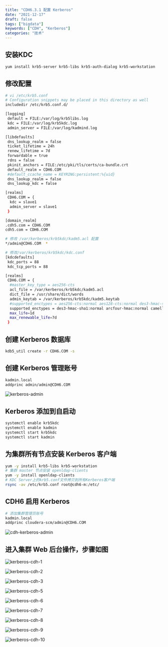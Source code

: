 ```yaml
---
title: "CDH6.3.1 配置 Kerberos"
date: "2021-12-17"
draft: false
tags: ["bigdata"]
keywords: ["CDH", "Kerberos"]
categories: "技术"
---
```


## 安装KDC

```bash
yum install krb5-server krb5-libs krb5-auth-dialog krb5-workstation
```

## 修改配置

```bash
# vi /etc/krb5.conf
# Configuration snippets may be placed in this directory as well
includedir /etc/krb5.conf.d/

[logging]
 default = FILE:/var/log/krb5libs.log
 kdc = FILE:/var/log/krb5kdc.log
 admin_server = FILE:/var/log/kadmind.log

[libdefaults]
 dns_lookup_realm = false
 ticket_lifetime = 24h
 renew_lifetime = 7d
 forwardable = true
 rdns = false
 pkinit_anchors = FILE:/etc/pki/tls/certs/ca-bundle.crt
 default_realm = CDH6.COM
 #default_ccache_name = KEYRING:persistent:%{uid}
 dns_lookup_realm = false
 dns_lookup_kdc = false

[realms]
 CDH6.COM = {
  kdc = slave1
  admin_server = slave1
 }

[domain_realm]
.cdh5.com = CDH6.COM
cdh5.com = CDH6.COM

# 修改 /var/kerberos/krb5kdc/kadm5.acl 配置
*/admin@CDH6.COM  *

# 修改/var/kerberos/krb5kdc/kdc.conf
[kdcdefaults]
 kdc_ports = 88
 kdc_tcp_ports = 88

[realms]
 CDH6.COM = {
  #master_key_type = aes256-cts
  acl_file = /var/kerberos/krb5kdc/kadm5.acl
  dict_file = /usr/share/dict/words
  admin_keytab = /var/kerberos/krb5kdc/kadm5.keytab
  #supported_enctypes = aes256-cts:normal aes128-cts:normal des3-hmac-sha1:normal arcfour-hmac:normal camellia256-cts:normal camellia128-cts:normal des-hmac-sha1:normal des-cbc-md5:normal des-cbc-crc:normal
  supported_enctypes = des3-hmac-sha1:normal arcfour-hmac:normal camellia256-cts:normal camellia128-cts:normal des-hmac-sha1:normal des-cbc-md5:normal des-cbc-crc:normal
  max_life=1d
  max_renewable_life=7d
 }
```

## 创建 Kerberos 数据库

```bash
kdb5_util create -r CDH6.COM -s
```

## 创建 Kerberos 管理账号

```bash
kadmin.local
addprinc admin/admin@CDH6.COM
```

![kerberos-admin](https://mutoulbj.oss-cn-zhangjiakou.aliyuncs.com/uPic/20211108-kerberos-admin.jpg)

## Kerberos 添加到自启动

```bash
systemctl enable krb5kdc
systemctl enable kadmin
systemctl start krb5kdc
systemctl start kadmin
```

## 为集群所有节点安装 Kerberos 客户端

```bash
yum -y install krb5-libs krb5-workstation
# 集群 master 节点安装 openldap-clients
yum -y install openldap-clients
# KDC Server上的krb5.conf文件拷贝到所有Kerberos客户端
rsync -av /etc/krb5.conf root@cdh6-m:/etc/
```

## CDH6 启用 Kerberos

```bash
# 添加集群管理员账号
kadmin.local
addprinc cloudera-scm/admin@CDH6.COM
```

![cdh-kerberos-admin](https://mutoulbj.oss-cn-zhangjiakou.aliyuncs.com/uPic/20211108-cdh-kerberos-admin.jpg)

## 进入集群 Web 后台操作，步骤如图

![kerberos-cdh-1](https://mutoulbj.oss-cn-zhangjiakou.aliyuncs.com/uPic/20211108-kerberos-cdh-1.jpg)

![kerberos-cdh-2](https://mutoulbj.oss-cn-zhangjiakou.aliyuncs.com/uPic/20211108-kerberos-cdh-2.jpg)

![kerberos-cdh-3](https://mutoulbj.oss-cn-zhangjiakou.aliyuncs.com/uPic/20211108-kerberos-cdh-3.jpg)

![kerberos-cdh-5](https://mutoulbj.oss-cn-zhangjiakou.aliyuncs.com/uPic/20211108-20211108-kerberos-cdh-5.jpg)

![kerberos-cdh-6](https://mutoulbj.oss-cn-zhangjiakou.aliyuncs.com/uPic/20211108-kerberos-cdh-6.jpg)

![kerberos-cdh-7](https://mutoulbj.oss-cn-zhangjiakou.aliyuncs.com/uPic/20211108-kerberos-cdh-7.jpg)

![kerberos-cdh-8](https://mutoulbj.oss-cn-zhangjiakou.aliyuncs.com/uPic/20211108-kerberos-cdh-8.jpg)

![kerberos-cdh-9](https://mutoulbj.oss-cn-zhangjiakou.aliyuncs.com/uPic/20211108-kerberos-cdh-9.jpg)

![kerberos-cdh-10](https://mutoulbj.oss-cn-zhangjiakou.aliyuncs.com/uPic/20211108-kerberos-cdh-10.jpg)

